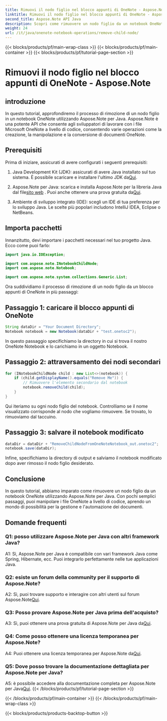```yaml
---
title: Rimuovi il nodo figlio nel blocco appunti di OneNote - Aspose.Note
linktitle: Rimuovi il nodo figlio nel blocco appunti di OneNote - Aspose.Note
second_title: Aspose.Note API Java
description: Scopri come rimuovere un nodo figlio da un notebook OneNote utilizzando Aspose.Note per Java. Segui la nostra guida passo passo per una manipolazione fluida dei documenti.
weight: 24
url: /it/java/onenote-notebook-operations/remove-child-node/
---
```


{{< blocks/products/pf/main-wrap-class >}}
{{< blocks/products/pf/main-container >}}
{{< blocks/products/pf/tutorial-page-section >}}

# Rimuovi il nodo figlio nel blocco appunti di OneNote - Aspose.Note

## introduzione

In questo tutorial, approfondiremo il processo di rimozione di un nodo figlio in un notebook OneNote utilizzando Aspose.Note per Java. Aspose.Note è una potente API che consente agli sviluppatori di lavorare con i file Microsoft OneNote a livello di codice, consentendo varie operazioni come la creazione, la manipolazione e la conversione di documenti OneNote.

## Prerequisiti

Prima di iniziare, assicurati di avere configurati i seguenti prerequisiti:

1.  Java Development Kit (JDK): assicurati di avere Java installato sul tuo sistema. È possibile scaricare e installare l'ultimo JDK da[Qui](https://www.oracle.com/java/technologies/javase-jdk15-downloads.html).

2.  Aspose.Note per Java: scarica e installa Aspose.Note per la libreria Java dal file[sito web](https://purchase.aspose.com/buy) . Puoi anche ottenere una prova gratuita da[Qui](https://releases.aspose.com/).

3. Ambiente di sviluppo integrato (IDE): scegli un IDE di tua preferenza per lo sviluppo Java. Le scelte più popolari includono IntelliJ IDEA, Eclipse o NetBeans.

## Importa pacchetti

Innanzitutto, devi importare i pacchetti necessari nel tuo progetto Java. Ecco come puoi farlo:

```java
import java.io.IOException;

import com.aspose.note.INotebookChildNode;
import com.aspose.note.Notebook;

import com.aspose.note.system.collections.Generic.List;
```

Ora suddividiamo il processo di rimozione di un nodo figlio da un blocco appunti di OneNote in più passaggi:

## Passaggio 1: caricare il blocco appunti di OneNote

```java
String dataDir = "Your Document Directory";
Notebook notebook = new Notebook(dataDir + "test.onetoc2");
```

In questo passaggio specifichiamo la directory in cui si trova il nostro OneNote Notebook e lo carichiamo in un oggetto Notebook.

## Passaggio 2: attraversamento dei nodi secondari

```java
for (INotebookChildNode child : new List<>(notebook)) {
    if (child.getDisplayName().equals("Remove Me")) {
        // Rimuovere l'elemento secondario dal notebook
        notebook.removeChild(child);
    }
}
```

Qui iteriamo su ogni nodo figlio del notebook. Controlliamo se il nome visualizzato corrisponde al nodo che vogliamo rimuovere. Se trovato, lo rimuoviamo dal taccuino.

## Passaggio 3: salvare il notebook modificato

```java
dataDir = dataDir + "RemoveChildNodeFromOneNoteNotebook_out.onetoc2";
notebook.save(dataDir);
```

Infine, specifichiamo la directory di output e salviamo il notebook modificato dopo aver rimosso il nodo figlio desiderato.

## Conclusione

In questo tutorial, abbiamo imparato come rimuovere un nodo figlio da un notebook OneNote utilizzando Aspose.Note per Java. Con pochi semplici passaggi, puoi manipolare i file OneNote a livello di codice, aprendo un mondo di possibilità per la gestione e l'automazione dei documenti.

## Domande frequenti

### Q1: posso utilizzare Aspose.Note per Java con altri framework Java?

A1: Sì, Aspose.Note per Java è compatibile con vari framework Java come Spring, Hibernate, ecc. Puoi integrarlo perfettamente nelle tue applicazioni Java.

### Q2: esiste un forum della community per il supporto di Aspose.Note?

A2: Sì, puoi trovare supporto e interagire con altri utenti sul forum Aspose.Note[Qui](https://forum.aspose.com/c/note/28).

### Q3: Posso provare Aspose.Note per Java prima dell'acquisto?

 A3: Sì, puoi ottenere una prova gratuita di Aspose.Note per Java da[Qui](https://releases.aspose.com/).

### Q4: Come posso ottenere una licenza temporanea per Aspose.Note?

 A4: Puoi ottenere una licenza temporanea per Aspose.Note da[Qui](https://purchase.aspose.com/temporary-license/).

### Q5: Dove posso trovare la documentazione dettagliata per Aspose.Note per Java?

 A5: è possibile accedere alla documentazione completa per Aspose.Note per Java[Qui](https://reference.aspose.com/note/java/).
{{< /blocks/products/pf/tutorial-page-section >}}

{{< /blocks/products/pf/main-container >}}
{{< /blocks/products/pf/main-wrap-class >}}

{{< blocks/products/products-backtop-button >}}
